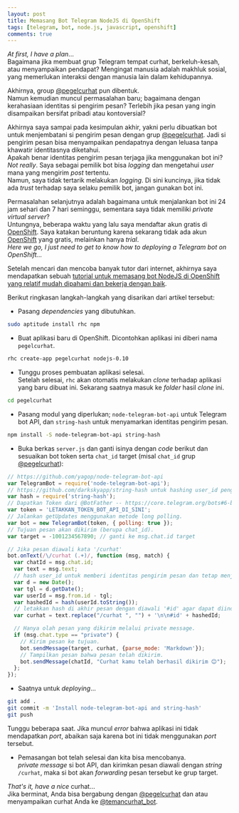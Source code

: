 ```yaml
---
layout: post
title: Memasang Bot Telegram NodeJS di OpenShift
tags: [telegram, bot, node.js, javascript, openshift]
comments: true
---
```


_At first, I have a plan_...  
Bagaimana jika membuat grup Telegram tempat curhat, berkeluh-kesah, atau menyampaikan pendapat? Mengingat manusia adalah makhluk sosial, yang memerlukan interaksi dengan manusia lain dalam kehidupannya. 

Akhirnya, group [@pegelcurhat](https://telegram.me/pegelcurhat) pun dibentuk.  
Namun kemudian muncul permasalahan baru; bagaimana dengan kerahasiaan identitas si pengirim pesan? Terlebih jika pesan yang ingin disampaikan bersifat pribadi atau kontoversial?  

Akhirnya saya sampai pada kesimpulan akhir, yakni perlu dibuatkan bot untuk menjembatani si pengirim pesan dengan grup [@pegelcurhat](https://telegram.me/pegelcurhat). Jadi si pengirim pesan bisa menyampaikan pendapatnya dengan leluasa tanpa khawatir identitasnya diketahui.  
Apakah benar identitas pengirim pesan terjaga jika menggunakan bot ini?  
_Not really_. Saya sebagai pemilik bot bisa _logging_ dan mengetahui _user_ mana yang mengirim _post_ tertentu.  
Namun, saya tidak tertarik melakukan _logging_. Di sini kuncinya, jika tidak ada _trust_ terhadap saya selaku pemilik bot, jangan gunakan bot ini.

Permasalahan selanjutnya adalah bagaimana untuk menjalankan bot ini 24 jam sehari dan 7 hari seminggu, sementara saya tidak memiliki _private virtual server_?  
Untungnya, beberapa waktu yang lalu saya mendaftar akun gratis di [OpenShift](https://www.openshift.com/). Saya katakan beruntung karena sekarang tidak ada akun [OpenShift](https://www.openshift.com/) yang gratis, melainkan hanya _trial_.  
_Here we go, I just need to get to know how to deploying a Telegram bot on OpenShift..._

Setelah mencari dan mencoba banyak tutor dari internet, akhirnya saya mendapatkan sebuah [tutorial untuk memasang bot NodeJS di OpenShift yang relatif mudah dipahami dan bekerja dengan baik](https://github.com/ilbonte/node-telegram-bot-starter-kit).

Berikut ringkasan langkah-langkah yang disarikan dari artikel tersebut:
 
- Pasang _dependencies_ yang dibutuhkan.  
```sh
sudo aptitude install rhc npm
```
- Buat aplikasi baru di OpenShift. Dicontohkan aplikasi ini diberi nama `pegelcurhat`.  
```sh
rhc create-app pegelcurhat nodejs-0.10
```
- Tunggu proses pembuatan aplikasi selesai.  
Setelah selesai, `rhc` akan otomatis melakukan _clone_ terhadap aplikasi yang baru dibuat ini. Sekarang saatnya masuk ke _folder_ hasil _clone_ ini.  
```sh
cd pegelcurhat
```
- Pasang modul yang diperlukan; `node-telegram-bot-api` untuk Telegram bot API, dan `string-hash` untuk menyamarkan identitas pengirim pesan.  
```sh
npm install -S node-telegram-bot-api string-hash
``` 
- Buka berkas `server.js` dan ganti isinya dengan _code_ berikut dan sesuaikan bot token serta `chat_id` target (misal `chat_id` grup [@pegelcurhat](https://telegram.me/pegelcurhat)):  

```javascript
// https://github.com/yagop/node-telegram-bot-api
var TelegramBot = require('node-telegram-bot-api');
// https://github.com/darkskyapp/string-hash untuk hashing user_id pengirim pesan.
var hash = require('string-hash');
// Dapatkan Token dari @BotFather -- https://core.telegram.org/bots#6-botfather
var token = 'LETAKKAN_TOKEN_BOT_API_DI_SINI';
// Jalankan getUpdates menggunakan metode long polling.
var bot = new TelegramBot(token, { polling: true });
// Tujuan pesan akan dikirim (berupa chat_id).
var target = -1001234567890; // ganti ke msg.chat.id target

// Jika pesan diawali kata '/curhat'
bot.onText(/\/curhat (.+)/, function (msg, match) {
  var chatId = msg.chat.id;
  var text = msg.text;
  // hash user_id untuk memberi identitas pengirim pesan dan tetap menjaga kerahasiaan identitasnya.
  var d = new Date();
  var tgl = d.getDate();
  var userId = msg.from.id - tgl;
  var hashedId = hash(userId.toString());
  // letakkan hash di akhir pesan dengan diawali '#id' agar dapat diindeks.
  var curhat = text.replace("/curhat ", "") + '\n\n#id' + hashedId;

  // Hanya olah pesan yang dikirim melalui private message.
  if (msg.chat.type == "private") {
    // Kirim pesan ke tujuan.
    bot.sendMessage(target, curhat, {parse_mode: 'Markdown'});
    // Tampilkan pesan bahwa pesan telah dikirim. 
    bot.sendMessage(chatId, "Curhat kamu telah berhasil dikirim 😊");
  };
});

```
- Saatnya untuk _deploying_...  
```sh
git add .
git commit -m 'Install node-telegram-bot-api and string-hash' 
git push
```
Tunggu beberapa saat. Jika muncul _error_ bahwa aplikasi ini tidak mendapatkan _port_, abaikan saja karena bot ini tidak menggunakan _port_ tersebut.  

- Pemasangan bot telah selesai dan kita bisa mencobanya.  
_private message_ si bot API, dan kirimkan pesan diawali dengan _string_ `/curhat`, maka si bot akan _forwarding_ pesan tersebut ke grup target.  

_That's it, have a nice_ curhat...  
Jika berminat, Anda bisa bergabung dengan [@pegelcurhat](https://telegram.me/pegelcurhat) dan atau menyampaikan curhat Anda ke [@temancurhat_bot](https://telegram.me/temancurhat_bot).
